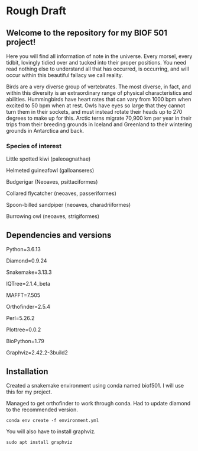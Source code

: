 # Rough Draft

## Welcome to the repository for my BIOF 501 project!

Here you will find all information of note in the universe. Every morsel, every tidbit, lovingly tidied over and tucked into their proper positions. You need read nothing else to understand all that has occurred, is occurring, and will occur within this beautiful fallacy we call reality.

Birds are a very diverse group of vertebrates. The most diverse, in fact, and within this diversity is an extraordinary range of physical characteristics and abilities. Hummingbirds have heart rates that can vary from 1000 bpm when excited to 50 bpm when at rest. Owls have eyes so large that they cannot turn them in their sockets, and must instead rotate their heads up to 270 degrees to make up for this. Arctic terns migrate 70,900 km per year in their trips from their breeding grounds in Iceland and Greenland to their wintering grounds in Antarctica and back.


### Species of interest
Little spotted kiwi (paleoagnathae)

Helmeted guineafowl (galloanseres)

Budgerigar (Neoaves, psittaciformes)

Collared flycatcher (neoaves, passeriformes)

Spoon-billed sandpiper (neoaves, charadriiformes)

Burrowing owl (neoaves, strigiformes)





## Dependencies and versions
Python=3.6.13

Diamond=0.9.24

Snakemake=3.13.3

IQTree=2.1.4_beta

MAFFT=7.505

Orthofinder=2.5.4

Perl=5.26.2

Plottree=0.0.2

BioPython=1.79

Graphviz=2.42.2-3build2

## Installation
Created a snakemake environment using conda named biof501. I will use this for my project.

Managed to get orthofinder to work through conda. Had to update diamond to the recommended version.

```
conda env create -f environment.yml
```

You will also have to install graphviz.

```
sudo apt install graphviz
```
